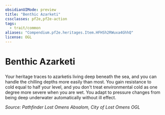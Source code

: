 ```yaml
---
obsidianUIMode: preview
title: "Benthic Azarketi"
cssclasses: pf2e,pf2e-action
tags:
  - trait/common
aliases: "Compendium.pf2e.heritages.Item.HFHSh2RWuxa4GhhQ"
license: OGL
---
```

# Benthic Azarketi

### 






Your heritage traces to azarketis living deep beneath the sea, and you can handle the chilling depths more easily than most. You gain resistance to cold equal to half your level, and you don't treat environmental cold as one degree more severe when you are wet. You adapt to pressure changes from being deep underwater automatically without ill effect.

*Source: Pathfinder Lost Omens Absalom, City of Lost Omens*
*OGL*
